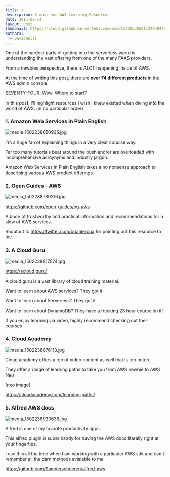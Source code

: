 ```yaml
---
title: x
description: 5 must see AWS Learning Resources
date: 2017-08-14
layout: Post
thumbnail: https://cloud.githubusercontent.com/assets/20538501/24940473/2bdb229a-1ef8-11e7-9e8d-8f75b5461748.png
authors:
  - DavidWells
---
```


One of the hardest parts of getting into the serverless world is understanding the vast offering from one of the many FAAS providers.

From a newbies perspective, there is ALOT happening inside of AWS.

At the time of writing this post, there are **over 74 different products** in the AWS admin console.

SEVENTY-FOUR. Wow. Where to start?

In this post, I'll highlight resources I wish I knew existed when diving into the world of AWS. (in no particular order)

### 1. Amazon Web Services in Plain English

![](http://davidwells.io/wp-content/uploads/2017/08/media_1502238650935.jpg "media_1502238650935.jpg")

I'm a huge fan of explaining things in a very clear concise way.

Far too many tutorials beat around the bush and/or are overloaded with incomprehensive acroynyms and industry jargon.

Amazon Web Services in Plain English takes a no nonsense approach to describing various AWS product offerings.

### 2. Open Guides - AWS

![](http://davidwells.io/wp-content/uploads/2017/08/media_1502238780216.jpg "media_1502238780216.jpg")

https://github.com/open-guides/og-aws

A boon of trustworthy and practical information and recommendations for a slew of AWS services

Shoutout to https://twitter.com/brianleroux for pointing out this resource to me.

### 3. A Cloud Guru

![](http://davidwells.io/wp-content/uploads/2017/08/media_1502238817574.jpg "media_1502238817574.jpg")

https://acloud.guru/

A cloud guru is a vast library of cloud training material.

Want to learn about AWS services? They got it

Want to learn about Serverless? They got it

Want to learn about DynamoDB? They have a freaking 23 hour course on it!

If you enjoy learning via video, highly recommend checking out their courses

### 4. Cloud Academy

![](http://davidwells.io/wp-content/uploads/2017/08/media_1502238876113.jpg "media_1502238876113.jpg")

Cloud academy offers a ton of video content as well that is top notch.

They offer a range of learning paths to take you from AWS newbie to AWS Neo

[neo image]

https://cloudacademy.com/learning-paths/

### 5. Alfred AWS docs

![](http://davidwells.io/wp-content/uploads/2017/08/media_1502238930636.jpg "media_1502238930636.jpg")

Alfred is one of my favorite productivity apps.

This alfred plugin is super handy for having the AWS docs literally right at your fingertips.

I use this all the time when I am working with a particular AWS sdk and can't remember all the darn methods avialable to me

https://github.com/SamVerschueren/alfred-aws
